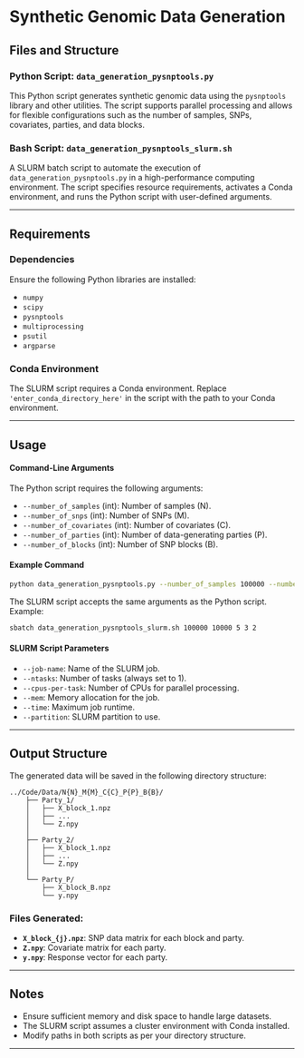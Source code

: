 # Synthetic Genomic Data Generation

## Files and Structure

### Python Script: `data_generation_pysnptools.py`
This Python script generates synthetic genomic data using the `pysnptools` library and other utilities. The script supports parallel processing and allows for flexible configurations such as the number of samples, SNPs, covariates, parties, and data blocks.

### Bash Script: `data_generation_pysnptools_slurm.sh`
A SLURM batch script to automate the execution of `data_generation_pysnptools.py` in a high-performance computing environment. The script specifies resource requirements, activates a Conda environment, and runs the Python script with user-defined arguments.

---

## Requirements

### Dependencies
Ensure the following Python libraries are installed:
- `numpy`
- `scipy`
- `pysnptools`
- `multiprocessing`
- `psutil`
- `argparse`

### Conda Environment
The SLURM script requires a Conda environment. Replace `'enter_conda_directory_here'` in the script with the path to your Conda environment.

---

## Usage

#### Command-Line Arguments
The Python script requires the following arguments:
- `--number_of_samples` (int): Number of samples (N).
- `--number_of_snps` (int): Number of SNPs (M).
- `--number_of_covariates` (int): Number of covariates (C).
- `--number_of_parties` (int): Number of data-generating parties (P).
- `--number_of_blocks` (int): Number of SNP blocks (B).

#### Example Command
```bash
python data_generation_pysnptools.py --number_of_samples 100000 --number_of_snps 10000 --number_of_covariates 5 --number_of_parties 3 --number_of_blocks 2
```

The SLURM script accepts the same arguments as the Python script. Example:
```bash
sbatch data_generation_pysnptools_slurm.sh 100000 10000 5 3 2
```

#### SLURM Script Parameters
- `--job-name`: Name of the SLURM job.
- `--ntasks`: Number of tasks (always set to 1).
- `--cpus-per-task`: Number of CPUs for parallel processing.
- `--mem`: Memory allocation for the job.
- `--time`: Maximum job runtime.
- `--partition`: SLURM partition to use.

---

## Output Structure
The generated data will be saved in the following directory structure:
```
../Code/Data/N{N}_M{M}_C{C}_P{P}_B{B}/
    ├── Party_1/
    │   ├── X_block_1.npz
    │   ├── ...
    │   └── Z.npy
    │
    ├── Party_2/
    │   ├── X_block_1.npz
    │   ├── ...
    │   └── Z.npy
    │
    └── Party_P/
        ├── X_block_B.npz
        └── y.npy
```
### Files Generated:
- **`X_block_{j}.npz`**: SNP data matrix for each block and party.
- **`Z.npy`**: Covariate matrix for each party.
- **`y.npy`**: Response vector for each party.

---

## Notes
- Ensure sufficient memory and disk space to handle large datasets.
- The SLURM script assumes a cluster environment with Conda installed.
- Modify paths in both scripts as per your directory structure.

---

